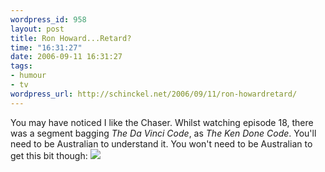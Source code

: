 ```yaml
--- 
wordpress_id: 958
layout: post
title: Ron Howard...Retard?
time: "16:31:27"
date: 2006-09-11 16:31:27
tags: 
- humour
- tv
wordpress_url: http://schinckel.net/2006/09/11/ron-howardretard/
---
```

You may have noticed I like the Chaser. Whilst watching episode 18, there was a segment bagging _The Da Vinci Code_, as _The Ken Done Code_. You'll need to be Australian to understand it. You won't need to be Australian to get this bit though: ![][1]

   [1]: /images/chaser_shot_01.jpg

